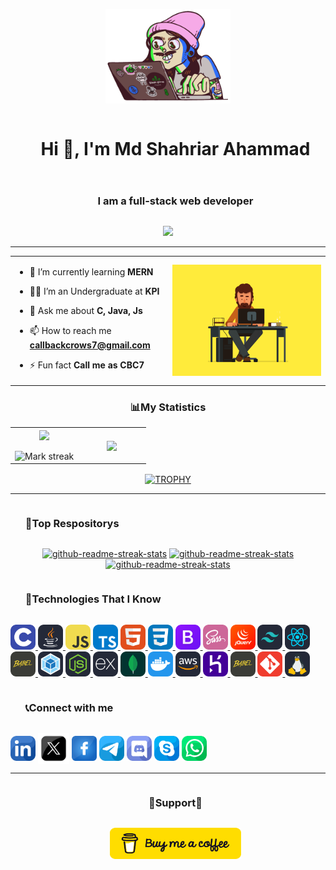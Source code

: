 <!---logo-->
  <p align="center" ><img  src = "./src/logo.gif" width = 200px></p>

<!--h1 without bottom border-->
<div id="user-content-toc">
  <ul align="center">
    <summary><h1 style="display: inline-block">Hi 👋, I'm Md Shahriar Ahammad</h1></summary>
  </ul>
</div>

<!--h3 without bottom border-->
<div id="user-content-toc">
  <ul align="center">
    <summary><h3 style="display: inline-block">I am a full-stack web developer</h3></summary>
  </ul>
</div>

<!--profile visit count-->
<div align="center">
  
  [![](https://visitcount.itsvg.in/api?id=callbackcrows7&icon=3&color=6)](https://visitcount.itsvg.in)
  
</div>

---
<!--start showcase section-->
<table align="center">
<tr border="none">
<td width="50%" align="left">
  
- 🌱 I’m currently learning **MERN**

- 🧑‍🎓 I’m an Undergraduate at **KPI**

- 💬 Ask me about **C, Java, Js**

- 📫 How to reach me **callbackcrows7@gmail.com**
- ⚡ Fun fact **Call me as CBC7**

</td>
<td width="50%" align="center">

  <img align="center" alt="Coding" width="450" src="./src/banner.gif">

  </td>
</tr>
</table>
<!--end showcase section-->


<!--- stats & Trophy (start) -->
<h3 align="center">📊My Statistics</h3>
<p align="center">
  <!--- stats (start) -->
<table align="center">
<tr border="none">
<td width="50%" align="center">
  
  <img  align="center"  src="https://github-readme-stats.vercel.app/api?username=callbackcrows7&theme=dark&show_icons=true&count_private=true" />
  <br></br>
  <img  title="🔥 Get streak stats for your profile at git.io/streak-stats" alt="Mark streak" src="https://github-readme-streak-stats.herokuapp.com/?user=callbackcrows7&theme=dark&hide_border=false" /> 
</td>

<td width="50%" align="center">

  <img  align="center"  src="https://github-readme-stats.anuraghazra1.vercel.app/api/top-langs/?username=callbackcrows7&theme=dark&hide_border=false&no-bg=true&no-frame=true&langs_count=10"/>
  
  </td>
</tr>
</table>
<!--- stats (end) -->

<!--- trophy (start) -->
<div align=center>
  <a href="https://github.com/ryo-ma/github-profile-trophy" title="Go to Source">
      <img align="center" width=84% src="https://github-profile-trophy.vercel.app/?username=callbackcrows7&theme=radical&row=1&column=7&margin-h=15&margin-w=5&no-bg=true" alt="TROPHY" />
    </a>
</div>
<!--- trophy (start) -->

---

</p>        
<!--- stats (end) -->

<!--h3 without bottom border-->
<div id="user-content-toc">
  <ul align="left">
    <summary><h3 style="display: inline-block">📕Top Respositorys</h3></summary>
  </ul>
</div>

<p align="center">
     <a href="https://github.com/callbackcrows7/C-Programming"><img width="278" src="https://denvercoder1-github-readme-stats.vercel.app/api/pin/?username=callbackcrows7&repo=C-Programming&theme=react&bg_color=1F222E&title_color=F8D866&hide_border=true&icon_color=F8D866&show_icons=false" alt="github-readme-streak-stats"></a>
    <a href="https://github.com/callbackcrows7/Java-Programming"><img width="278" src="https://denvercoder1-github-readme-stats.vercel.app/api/pin/?username=callbackcrows7&repo=Java-Programming&theme=react&bg_color=1F222E&title_color=F8D866&hide_border=true&icon_color=F8D866&show_icons=false" alt="github-readme-streak-stats"></a>
   <a href="https://github.com/callbackcrows7/University-Management-System"><img width="278" src="https://denvercoder1-github-readme-stats.vercel.app/api/pin/?username=callbackcrows7&repo=University-Management-System&theme=react&bg_color=1F222E&title_color=F8D866&hide_border=true&icon_color=F8D866&show_icons=false" alt="github-readme-streak-stats"></a>
  </p>

<!--h3 without bottom border-->
<div id="user-content-toc">
  <ul align="left">
    <summary><h3 style="display: inline-block">🧮Technologies That I Know</h3></summary>
  </ul>
</div>
<!--tech stack icons-->
<p align="left">
  <a href="https://www.cprogramming.com/" target="_blank" rel="noreferrer"> <img src="./src/Technologies icon/C.svg" alt="c" width="40" height="40"/> </a> <a href="https://www.java.com" target="_blank" rel="noreferrer"> <img src="./src/Technologies icon/Java-Dark.svg" alt="java" width="40" height="40"/> </a> <a href="https://developer.mozilla.org/en-US/docs/Web/JavaScript" target="_blank" rel="noreferrer"> <img src="./src/Technologies icon/JavaScript.svg" alt="javascript" width="40" height="40"/> </a> <a href="https://www.typescriptlang.org/" target="_blank" rel="noreferrer"> <img src="./src/Technologies icon/TypeScript.svg" alt="typescript" width="40" height="40"/> </a> <a href="https://www.w3.org/html/" target="_blank" rel="noreferrer"> <img src="./src/Technologies icon/HTML.svg" alt="html5" width="40" height="40"/> </a> <a href="https://www.w3schools.com/css/" target="_blank" rel="noreferrer"> <img src="./src/Technologies icon/CSS.svg" alt="css3" width="40" height="40"/> </a> <a href="https://getbootstrap.com" target="_blank" rel="noreferrer"> <img src="./src/Technologies icon/Bootstrap.svg" alt="bootstrap" width="40" height="40"/> </a><a href="https://sass-lang.com" target="_blank" rel="noreferrer"> <img src="./src/Technologies icon/Sass.svg" alt="sass" width="40" height="40"/> </a> <a href="https://jquery.com" target="_blank" rel="noreferrer"> <img src="./src/Technologies icon/JQuery.svg" alt="jquery" width="40" height="40"/> </a> <a href="https://tailwindcss.com/" target="_blank" rel="noreferrer"> <img src="./src/Technologies icon/TailwindCSS-Dark.svg" alt="tailwind" width="40" height="40"/> </a> <a href="https://reactjs.org/" target="_blank" rel="noreferrer"> <img src="./src/Technologies icon/React-Dark.svg" alt="react" width="40" height="40"/> </a> <a href="https://babeljs.io/" target="_blank" rel="noreferrer"> <img src="./src/Technologies icon/Babel.svg" alt="babel" width="40" height="40"/> </a> <a href="https://webpack.js.org" target="_blank" rel="noreferrer"> <img src="./src/Technologies icon/Webpack-Dark.svg" alt="webpack" width="40" height="40"/> </a> <a href="https://nodejs.org" target="_blank" rel="noreferrer"> <img src="./src/Technologies icon/NodeJS-Dark.svg" alt="nodejs" width="40" height="40"/> </a> <a href="https://expressjs.com" target="_blank" rel="noreferrer"> <img src="./src/Technologies icon/ExpressJS-Dark.svg" alt="express" width="40" height="40"/> </a> <a href="https://www.mongodb.com/" target="_blank" rel="noreferrer"> <img src="./src/Technologies icon/MongoDB.svg" alt="mongodb" width="40" height="40"/> </a> <a href="https://www.docker.com/" target="_blank" rel="noreferrer"> <img src="./src/Technologies icon/Docker.svg" alt="docker" width="40" height="40"/> </a> <a href="https://aws.amazon.com" target="_blank" rel="noreferrer"> <img src="./src/Technologies icon/AWS-Dark.svg" alt="aws" width="40" height="40"/> </a> <a href="https://heroku.com" target="_blank" rel="noreferrer"> <img src="./src/Technologies icon/Heroku.svg" alt="heroku" width="40" height="40"/> </a> <a href="https://www.gnu.org/software/bash/" target="_blank" rel="noreferrer"> <img src="./src/Technologies icon/Babel.svg" alt="bash" width="40" height="40"/> </a> <a href="https://git-scm.com/" target="_blank" rel="noreferrer"> <img src="./src/Technologies icon/Git.svg" alt="git" width="40" height="40"/> </a> <a href="https://www.linux.org/" target="_blank" rel="noreferrer"> <img src="./src//Technologies icon/Linux-Dark.svg" alt="linux" width="40" height="40"/> </a>

</p>


<!-- Connect with me -->
<!--h3 without bottom border-->
<div id="user-content-toc">
  <ul align="left">
    <summary><h3 style="display: inline-block">📞Connect with me</h3></summary>
  </ul>
</div>

<!--icons and links-->
<p align="left">
<a href="https://www.linkedin.com/in/md-shahriar-ahammad-535574300/" target="blank"><img align="center" src="./src/Social media icons/Linkdin.png" alt="linkedin" height="40" width="40" /></a>
<a href="https://x.com/callbackcrows7" target="blank"><img align="center" src="./src/Social media icons/twitter.png" alt="twitter" height="50" width="50" /></a> 
<a href="https://www.facebook.com/deadlydevil.pro/" target="blank"><img align="center" src="./src/Social media icons/facebook.png" alt="facebook" height="40" width="40" /></a>
<a href="https://t.me/deadlydevilpro" target="blank"><img align="center" src="./src/Social media icons/telegram.png" alt="telegram" height="40" width="40" /></a>
<a href="https://discordapp.com/users/" target="blank"><img align="center" src="./src/Social media icons/Discord.png" alt="discord" height="40" width="40" /></a>
<a href=" " target="blank"><img align="center" src="./src/Social media icons/skype.png" alt="skype" height="40" width="40" /></a>
<a href=" " target="blank"><img align="center" src="./src/Social media icons/whatsapp.png" alt="whatsapp" height="40" width="40" /></a>
  
</p>

---

<!-- Support -->
<!--h3 without bottom border-->
<div id="user-content-toc">
  <ul align="center">
    <summary><h3 style="display: inline-block">🫶Support🫶</h3></summary>
    <p align="center"><a href="https://www.buymeacoffee.com/callbackcrows7"> <img align="center" src="./src/default-yellow.webp" height="50" width="210" alt="callbackcrows7" /></a></p>
  </ul>
</div>

